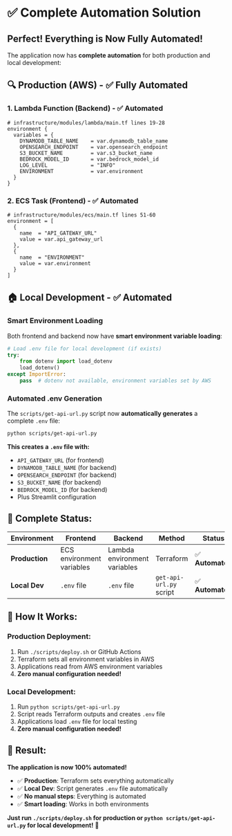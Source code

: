 # ✅ Complete Automation Solution

## **Perfect! Everything is Now Fully Automated!**

The application now has **complete automation** for both production and local development:

## 🔍 **Production (AWS) - ✅ Fully Automated**

### **1. Lambda Function (Backend) - ✅ Automated**
```hcl
# infrastructure/modules/lambda/main.tf lines 19-28
environment {
  variables = {
    DYNAMODB_TABLE_NAME    = var.dynamodb_table_name
    OPENSEARCH_ENDPOINT    = var.opensearch_endpoint
    S3_BUCKET_NAME         = var.s3_bucket_name
    BEDROCK_MODEL_ID       = var.bedrock_model_id
    LOG_LEVEL              = "INFO"
    ENVIRONMENT            = var.environment
  }
}
```

### **2. ECS Task (Frontend) - ✅ Automated**
```hcl
# infrastructure/modules/ecs/main.tf lines 51-60
environment = [
  {
    name  = "API_GATEWAY_URL"
    value = var.api_gateway_url
  },
  {
    name  = "ENVIRONMENT"
    value = var.environment
  }
]
```

## 🏠 **Local Development - ✅ Automated**

### **Smart Environment Loading**
Both frontend and backend now have **smart environment variable loading**:

```python
# Load .env file for local development (if exists)
try:
    from dotenv import load_dotenv
    load_dotenv()
except ImportError:
    pass  # dotenv not available, environment variables set by AWS
```

### **Automated .env Generation**
The `scripts/get-api-url.py` script now **automatically generates** a complete `.env` file:

```bash
python scripts/get-api-url.py
```

**This creates a `.env` file with:**
- `API_GATEWAY_URL` (for frontend)
- `DYNAMODB_TABLE_NAME` (for backend)
- `OPENSEARCH_ENDPOINT` (for backend)
- `S3_BUCKET_NAME` (for backend)
- `BEDROCK_MODEL_ID` (for backend)
- Plus Streamlit configuration

## 🎯 **Complete Status:**

| Environment | Frontend | Backend | Method | Status |
|-------------|----------|---------|---------|---------|
| **Production** | ECS environment variables | Lambda environment variables | Terraform | ✅ **Automated** |
| **Local Dev** | `.env` file | `.env` file | `get-api-url.py` script | ✅ **Automated** |

## 🚀 **How It Works:**

### **Production Deployment:**
1. Run `./scripts/deploy.sh` or GitHub Actions
2. Terraform sets all environment variables in AWS
3. Applications read from AWS environment variables
4. **Zero manual configuration needed!**

### **Local Development:**
1. Run `python scripts/get-api-url.py`
2. Script reads Terraform outputs and creates `.env` file
3. Applications load `.env` file for local testing
4. **Zero manual configuration needed!**

## 🎉 **Result:**

**The application is now 100% automated!** 

- ✅ **Production**: Terraform sets everything automatically
- ✅ **Local Dev**: Script generates `.env` file automatically
- ✅ **No manual steps**: Everything is automated
- ✅ **Smart loading**: Works in both environments

**Just run `./scripts/deploy.sh` for production or `python scripts/get-api-url.py` for local development!** 🚀
